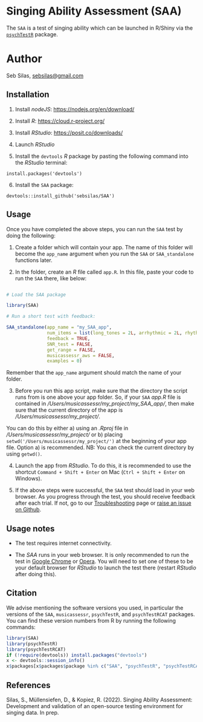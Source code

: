 # Singing Ability Assessment (SAA)

The `SAA` is a test of singing ability which can be launched in R/Shiny via the [`psychTestR`](https://github.com/pmcharrison/psychTestR) package.

# Author

Seb Silas, sebsilas@gmail.com

## Installation

1. Install *nodeJS*: https://nodejs.org/en/download/

2. Install *R*: https://cloud.r-project.org/

3. Install *RStudio*: https://posit.co/downloads/

4. Launch *RStudio*

5. Install the `devtools` *R* package by pasting the following command into the *RStudio* terminal:

`install.packages('devtools')`

6. Install the `SAA` package:

`devtools::install_github('sebsilas/SAA')`


## Usage

Once you have completed the above steps, you can run the `SAA` test by doing the following:

1. Create a folder which will contain your app. The name of this folder will become the `app_name` argument when you run the `SAA` or `SAA_standalone` functions later.

2. In the folder, create an *R* file called `app.R`. In this file, paste your code to run the `SAA` there, like below:


``` r

# Load the SAA package

library(SAA)

# Run a short test with feedback:

SAA_standalone(app_name = "my_SAA_app",
               num_items = list(long_tones = 2L, arrhythmic = 2L, rhythmic = 2L),
               feedback = TRUE,
               SNR_test = FALSE,
               get_range = FALSE,
               musicassessr_aws = FALSE,
               examples = 0)

```

Remember that the `app_name` argument should match the name of your folder.

3. Before you run this app script, make sure that the directory the script runs from is one above your app folder. So, if your `SAA` *app.R* file is contained in */Users/musicassessr/my_project/my_SAA_app/*, then make sure that the current directory of the app is */Users/musicassessr/my_project/*. 

You can do this by either a) using an *.Rproj* file in */Users/musicassessr/my_project/* or b) placing `setwd('/Users/musicassessr/my_project/')` at the beginning of your app file. Option a) is recommended. NB: You can check the current directory by using `getwd()`.

4. Launch the app from *RStudio*. To do this, it is recommended to use the shortcut `Command + Shift + Enter` on Mac (`Ctrl + Shift + Enter` on Windows).

4. If the above steps were successful, the `SAA` test should load in your web browser. As you progress through the test, you should receive feedback after each trial. If not, go to our [Troubleshooting]() page or [raise an issue on Github](https://github.com/sebsilas/SAA/issues).

## Usage notes

- The test requires internet connectivity. 

- The *SAA* runs in your web browser. It is only recommended to run the test in [Google Chrome](https://www.google.com/chrome/) or [Opera](https://www.opera.com/download). You will need to set one of these to be your default browser for *RStudio* to launch the test there (restart *RStudio* after doing this).



## Citation

We advise mentioning the software versions you used,
in particular the versions of the `SAA`, `musicassessr`, `psychTestR`, and `psychTestRCAT` packages.
You can find these version numbers from R by running the following commands:

```r
library(SAA)
library(psychTestR)
library(psychTestRCAT)
if (!require(devtools)) install.packages("devtools")
x <- devtools::session_info()
x$packages[x$packages$package %in% c("SAA", "psychTestR", "psychTestRCAT"), ]
```

## References
 
 
Silas, S., Müllensiefen, D., & Kopiez, R. (2022). Singing Ability Assessment: Development and validation of an open-source testing environment for singing data. In prep.

